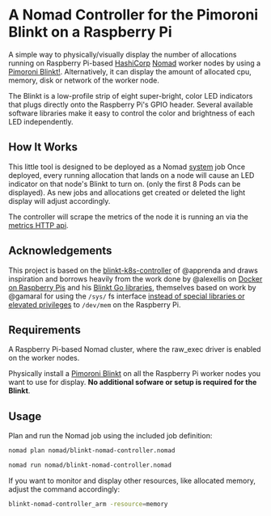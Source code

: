 # A Nomad Controller for the Pimoroni Blinkt on a Raspberry Pi #

A simple way to physically/visually display the number of allocations running on Raspberry Pi-based [HashiCorp](https://www.hashicorp.com) [Nomad](https://github.com/hashicorp/nomad) worker nodes by using a [Pimoroni Blinkt!](https://shop.pimoroni.com/products/blinkt).
Alternatively, it can display the amount of allocated cpu, memory, disk or network of the worker node.

The Blinkt is a low-profile strip of eight super-bright, color LED indicators that plugs directly onto the Raspberry Pi's GPIO header. Several available software libraries make it easy to control the color and brightness of each LED independently.

## How It Works ##

This little tool is designed to be deployed as a Nomad [system](https://www.nomadproject.io/docs/schedulers/#system) job
Once deployed, every running allocation that lands on a node will cause an LED indicator on that node's Blinkt to turn on. (only the first 8 Pods can be displayed). 
As new jobs and allocations get created or deleted the light display will adjust accordingly.

The controller will scrape the metrics of the node it is running an via the [metrics HTTP api](https://www.nomadproject.io/api-docs/metrics/).

## Acknowledgements ##

This project is based on the [blinkt-k8s-controller](https://github.com/apprenda/blinkt-k8s-controller) of @apprenda
and draws inspiration and borrows heavily from the work done by @alexellis on [Docker on Raspberry Pis](http://blog.alexellis.io/visiting-pimoroni/) and his [Blinkt Go libraries](https://github.com/alexellis/blinkt_go), themselves based on work by @gamaral for using the `/sys/` fs interface [instead of special libraries or elevated privileges](https://guillermoamaral.com/read/rpi-gpio-c-sysfs/) to `/dev/mem` on the Raspberry Pi.

## Requirements ##

A Raspberry Pi-based Nomad cluster, where the raw_exec driver is enabled on the worker nodes.

Physically install a [Pimoroni Blinkt](https://shop.pimoroni.com/products/blinkt) on all the Raspberry Pi worker nodes you want to use for display. **No additional sofware or setup is required for the Blinkt**.

## Usage ##

Plan and run the Nomad job using the included job definition:

```sh
nomad plan nomad/blinkt-nomad-controller.nomad
```

```sh
nomad run nomad/blinkt-nomad-controller.nomad
```

If you want to monitor and display other resources, like allocated memory, adjust the command accordingly:

```sh
blinkt-nomad-controller_arm -resource=memory
```
